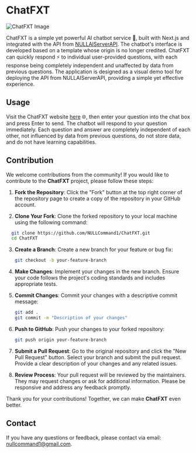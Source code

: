 # ChatFXT

![ChatFXT Image](https://nullcommand1.github.io/NULLCommand1/ChatFXT-DemoResources/demo.png)

ChatFXT is a simple yet powerful AI chatbot service 🤖, built with Next.js and integrated with the API from [NULLAIServerAPI](https://github.com/NULLCommand1/NULLAIServerAPI). The chatbot's interface is developed based on a template whose origin is no longer credited. ChatFXT can quickly respond ⚡ to individual user-provided questions, with each response being completely independent and unaffected by data from previous questions. The application is designed as a visual demo tool for deploying the API from NULLAIServerAPI, providing a simple yet effective experience.

## Usage

Visit the ChatFXT website [here](https://chatfxt.vercel.app/) 🌐, then enter your question into the chat box and press Enter to send. The chatbot will respond to your question immediately. Each question and answer are completely independent of each other, not influenced by data from previous questions, do not store data, and do not have learning capabilities.

## Contribution

We welcome contributions from the community! If you would like to contribute to the **ChatFXT** project, please follow these steps:

1. **Fork the Repository**: Click the "Fork" button at the top right corner of the repository page to create a copy of the repository in your GitHub account.

2. **Clone Your Fork**: Clone the forked repository to your local machine using the following command:

 ```bash
   git clone https://github.com/NULLCommand1/ChatFXT.git
   cd ChatFXT
   ```

3. **Create a Branch**: Create a new branch for your feature or bug fix:
   ```bash
   git checkout -b your-feature-branch
   ```

4. **Make Changes**: Implement your changes in the new branch. Ensure your code follows the project's coding standards and includes appropriate tests.

5. **Commit Changes**: Commit your changes with a descriptive commit message:
   ```bash
   git add .
   git commit -m "Description of your changes"
   ```

6. **Push to GitHub**: Push your changes to your forked repository:
   ```bash
   git push origin your-feature-branch
   ```

7. **Submit a Pull Request**: Go to the original repository and click the "New Pull Request" button. Select your branch and submit the pull request. Provide a clear description of your changes and any related issues.

8. **Review Process**: Your pull request will be reviewed by the maintainers. They may request changes or ask for additional information. Please be responsive and address any feedback promptly.

Thank you for your contributions! Together, we can make **ChatFXT** even better.

## Contact

If you have any questions or feedback, please contact via email: nullcommand1@gmail.com.
